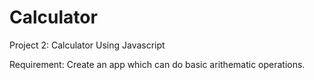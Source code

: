 # Calculator

Project 2: Calculator Using Javascript

Requirement:
Create an app which can do basic arithematic operations.
